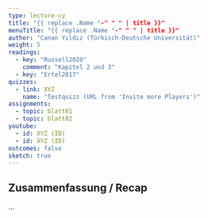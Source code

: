 ```yaml
---
type: lecture-cy
title: "{{ replace .Name "-" " " | title }}"
menuTitle: "{{ replace .Name "-" " " | title }}"
author: "Canan Yıldız (Türkisch-Deutsche Universität)"
weight: 5
readings:
  - key: "Russell2020"
    comment: "Kapitel 2 und 3"
  - key: "Ertel2017"
quizzes:
  - link: XYZ
    name: "Testquizz (URL from 'Invite more Players')"
assignments:
  - topic: blatt01
  - topic: blatt02
youtube:
  - id: XYZ (ID)
  - id: XYZ (ID)
outcomes: false
sketch: true
---
```



## Zusammenfassung / Recap

...
